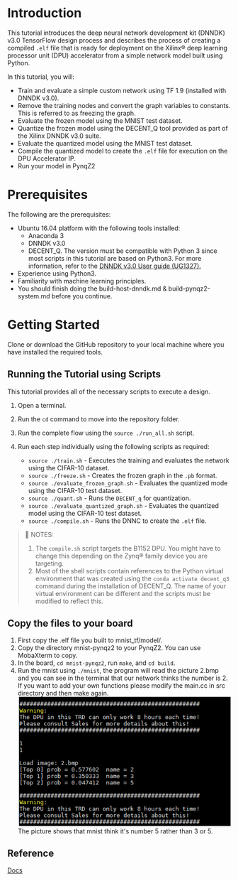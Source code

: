 # Introduction

This tutorial introduces the deep neural network development kit (DNNDK) v3.0 TensorFlow design process and describes the process of creating a compiled `.elf` file that is ready for deployment on the Xilinx&reg; deep learning processor unit (DPU) accelerator from a simple network model built using Python.

In this tutorial, you will:

+ Train and evaluate a simple custom network using TF 1.9 (installed with DNNDK v3.0).
+ Remove the training nodes and convert the graph variables to constants. This is referred to as freezing the graph.
+ Evaluate the frozen model using the MNIST test dataset.
+ Quantize the frozen model using the DECENT_Q tool provided as part of the Xilinx DNNDK v3.0 suite.
+ Evaluate the quantized model using the MNIST test dataset.
+ Compile the quantized model to create the `.elf` file for execution on the DPU Accelerator IP.
+ Run your model in PynqZ2

# Prerequisites

The following are the prerequisites:

+ Ubuntu 16.04 platform with the following tools installed:
  + Anaconda 3
  + DNNDK v3.0
  + DECENT_Q. The version must be compatible with Python 3 since most scripts in this tutorial are based on Python3. For more information, refer to the <a href="https://www.xilinx.com/support/documentation/user_guides/ug1327-dnndk-user-guide.pdf">DNNDK v3.0 User guide (UG1327).</a>
+ Experience using Python3.
+ Familiarity with machine learning principles.
+ You should finish doing the build-host-dnndk.md & build-pynqz2-system.md before you continue.

# Getting Started

Clone or download the GitHub repository to your local machine where you have installed the required tools.

## Running the Tutorial using Scripts
This tutorial provides all of the necessary scripts to execute a design.

1. Open a terminal.
2. Run the `cd` command to move into the repository folder.
2. Run the complete flow using the ``source ./run_all.sh`` script.
3. Run each step individually using the following scripts as required:

   + ``source ./train.sh``   - Executes the training and evaluates the network using the CIFAR-10 dataset.
   + ``source ./freeze.sh``  - Creates the frozen graph in the `.pb` format.
   + ``source ./evaluate_frozen_graph.sh`` - Evaluates the quantized mode using the CIFAR-10 test dataset.
   + ``source ./quant.sh``   - Runs the `DECENT_q` for quantization.
   + ``source ./evaluate_quantized_graph.sh`` - Evaluates the quantized model using the CIFAR-10 test dataset.
   + ``source ./compile.sh`` - Runs the DNNC to create the `.elf` file.

> :pushpin: NOTES:
> 1. The `compile.sh` script targets the B1152 DPU. You might have to change this depending on the Zynq&reg; family device you are targeting.
> 2. Most of the shell scripts contain references to the Python virtual environment that was created using the `conda activate decent_q3` command during the installation of DECENT_Q. The name of your virtual environment can be different and the scripts must be modified to reflect this.

## Copy the files to your board
1. First copy the .elf file you built to mnist_tf/model/.
2. Copy the directory mnist-pynqz2 to your PynqZ2. You can use MobaXterm to copy.
3. In the board, `cd mnist-pynqz2`, run `make`, and `cd build`.
4. Run the mnist using `./mnist`, the program will read the picture 2.bmp and you can see in the terminal that our network thinks the number is 2. If you want to add your own functions please modify the main.cc in src directory and then make again.
![2](../images/2re.PNG)
The picture shows that mnist think it's number 5 rather than 3 or 5.

## Reference
[Docs](https://github.com/Xilinx/Edge-AI-Platform-Tutorials/tree/master/docs/MNIST_tf)
